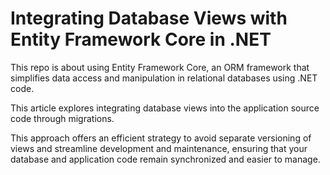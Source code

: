 # Integrating Database Views with Entity Framework Core in .NET

This repo is about using Entity Framework Core, an ORM framework that simplifies data access and manipulation in relational databases using .NET code.

This article explores integrating database views into the application source code through migrations. 

This approach offers an efficient strategy to avoid separate versioning of views and streamline development and maintenance, ensuring that your database and application code remain synchronized and easier to manage.

